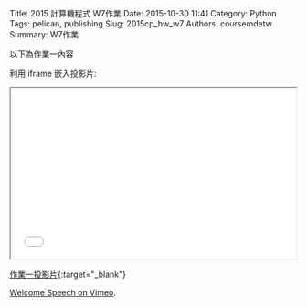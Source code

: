 Title: 2015 計算機程式 W7作業
Date: 2015-10-30 11:41
Category: Python
Tags: pelican, publishing
Slug: 2015cp_hw_w7
Authors: coursemdetw
Summary: W7作業

以下為作業一內容

利用 iframe 嵌入投影片:

<iframe src="40423105_cp_w7_p.html" width="500" height="300"></iframe>

[作業一投影片](40423105_cp_w7_p.html){:target="_blank"}


<p><a href="https://vimeo.com/137724068">Welcome Speech on <a href="https://vimeo.com">Vimeo</a>.</p>